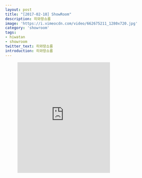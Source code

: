 ```yaml
---
layout: post
title: "[2017-02-18] ShowRoom"
description: 히와땅쇼룸
image: 'https://i.vimeocdn.com/video/662675211_1280x720.jpg'
category: 'showroom'
tags:
- hiwatan
- showroom
twitter_text: 히와땅쇼룸
introduction: 히와땅쇼룸
---
```

<figure class="video_container">
<iframe src="https://player.vimeo.com/video/239646320" height="360" frameborder="0" webkitallowfullscreen mozallowfullscreen allowfullscreen></iframe>
</figure>
